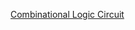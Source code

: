 [Combinational Logic Circuit](Digital-Logic-Design/docs/knowledge-network-database-repository/Combinational%20Logic%20Circuit.md)